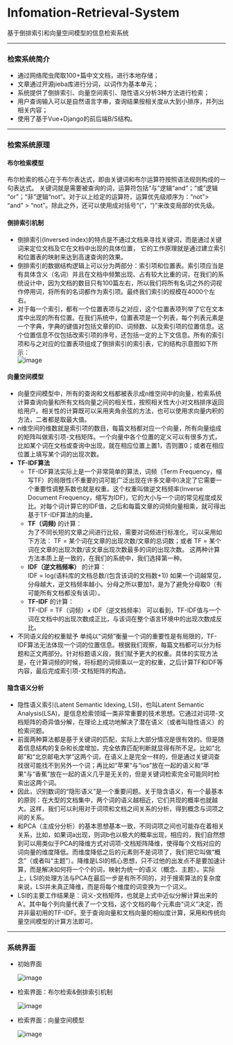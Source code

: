 # Infomation-Retrieval-System
基于倒排索引和向量空间模型的信息检索系统

---
### 检索系统简介
- 通过网络爬虫爬取100+篇中文文档，进行本地存储；
- 文章通过开源jieba库进行分词，以词作为基本单元；
- 系统提供了倒排索引、向量空间索引、隐性语义分析3种方法进行检索；
- 用户查询输入可以是自然语言字串，查询结果按相关度从大到小排序，并列出相关内容；
- 使用了基于Vue+Django的前后端B/S结构。


---
### 检索系统原理
#### 布尔检索模型
布尔检索的核心在于布尔表达式，即由关键词和布尔运算符按照语法规则构成的一句表达式。
关键词就是需要被查询的词，运算符包括“与”逻辑“and”；“或”逻辑 “or”；“非”逻辑“not”。对于以上给定的运算符，运算优先级顺序为：“not”> “and” > “not”。除此之外，还可以使用成对括号“(”，“)”来改变局部的优先级。

#### 倒排索引机制
- 倒排索引(Inversed index)的特点是不通过文档来寻找关键词，而是通过关键词来定位文档及它在文档中出现的具体位置，
它的工作原理就是通过建立索引和位置表的映射来达到高速查询的效果。  
- 倒排索引的数据结构逻辑上可以分为两部分：索引项和位置表。索引项应当是有具体含义（名词）并且在文档中频繁出现、占有较大比重的词，在我们的系统设计中，因为文档的数目只有100篇左右，所以我们将所有名词之外的词视作停用词，将所有的名词都作为索引项。最终我们索引的规模在4000个左右。 
- 对于每一个索引，都有一个位置表项与之对应，这个位置表项列举了它在文本库中出现的所有位置。在我们系统中，位置表项是一个列表，每个列表元素是一个字典，字典的键值对包括文章的ID、词频数、以及索引项的位置信息。这个位置信息不仅包括改索引项的序号，还包括一定的上下文信息。所有的索引项和与之对应的位置表项组成了倒排索引的索引表，它的结构示意图如下所示：  
  ![image](https://github.com/galaxy-TvT/Infomation-Retrieval-System/blob/main/ScreenShot/%E5%9B%BE%E7%89%871.png)

#### 向量空间模型
- 向量空间模型中，所有的查询和文档都被表示成n维空间中的向量，检索系统计算查询向量和所有文档向量之间的相关性，按照相关性大小对文档排序返回给用户。相关性的计算既可以采用夹角余弦的方法，也可以使用求向量内积的方法，二者都是取最大值。
- n维空间的维数就是索引项的数目，每篇文档都对应一个向量，所有向量组成的矩阵叫做索引项-文档矩阵。一个向量中各个位置的定义可以有很多方式，比如某个词在文档或查询中出现，就在相应位置上置1，否则置0；或者在相应位置上填写某个词的出现次数。
- **TF-IDF算法**
  - TF-IDF算法实际上是一个非常简单的算法，词频（Term Frequency，缩写TF）的局限性(不重要的词可能广泛出现在许多文章中)决定了它需要一个重要性调整系数也就是权重。这个权重叫做逆文档频率(Inverse Document Frequency，缩写为IDF)，它的大小与一个词的常见程度成反比。对每个词计算它的IDF值，之后和每篇文章的词频向量相乘，就可得出基于TF-IDF算法的向量。
  - **TF（词频)** 的计算：   
  为了不同长短的文章之间进行比较，需要对词频进行标准化，可以采用如下方法：
  TF = 某个词在文章的出现次数/文章的总词数；或者
  TF = 某个词在文章的出现次数/该文章出现次数最多的词的出现次数。
  这两种计算方法本质上是一致的，在我们的系统中，我们选择第一种。
  - **IDF（逆文档频率）** 的计算：    
    IDF = log(语料库的文档总数/(包含该词的文档数+1))
  如果一个词越常见，分母越大，逆文档频率越小。分母之所以要加1，是为了避免分母取0（有可能所有文档都没有该词）。
  - **TF-IDF** 的计算：    
  TF-IDF = TF（词频）× IDF（逆文档频率）
  可以看到，TF-IDF值与一个词在文档中的出现次数成正比，与该词在整个语言环境中的出现次数成反比。
- 不同语义段的权重赋予
  单纯以“词频”衡量一个词的重要性是有局限的，TF-IDF算法无法体现一个词的位置信息。根据我们观察，每篇文档都可以分为标题和正文两部分。针对标题语义段，我们赋予更大的权重。具体的实现方法是，在计算词频的时候，将标题的词频乘以一定的权重，之后计算TF和IDF等内容，最后完成索引项-文档矩阵的构造。


#### 隐含语义分析
- 隐性语义索引(Latent Semantic Idexing, LSI)，也叫Latent Semantic Analysis(LSA)，是信息检索领域一类非常重要的技术思想。它通过对词项-文档矩阵的奇异值分解，在理论上成功地解决了潜在语义（或者叫隐性语义）的检索问题。
- 前面两种算法都是基于关键词的匹配，实际上大部分情况是很有效的。但是随着信息结构的复杂和长度增加，完全依靠匹配判断就显得有所不足。比如“北邮”和“北京邮电大学”这两个词，在语义上是完全一样的，但是通过关键词查找很可能找不到另外一个词；再比如“苹果”与“ios”放在一起的语义和“苹果”与“香蕉”放在一起的语义几乎是无关的，但是关键词检索完全可能同时检索出这两个词。
- 因此，识别数词的“隐形语义”是一个重要问题。关于隐含语义，有一个最基本的原则：在大型的文档集中，两个词的语义越相近，它们共现的概率也就越大。这样，我们可以利用对于词项和文档之间关系的分析，得到概念与词项之间的关系。
- 和PCA（主成分分析）的基本思想基本一致，不同词项之间也可能存在着相关关系，比如，如果词a出现，则词b也以极大的概率出现，相应的，我们自然想到可以用类似于PCA的降维方式对词项-文档矩阵降维，使得每个文档对应的词向量的维度降低。而维度降低之后的元素则不是词项了，我们把它叫做“概念”（或者叫“主题”）。降维是LSI的核心思想，只不过他的出发点不是要加速计算，而是解决如何将一个个的词，映射为统一的语义（概念、主题）。实际上，LSI的处理方法与PCA在最后一步是有所不同的，对于搜索算法的复杂度来说，LSI并未真正降维，而是将每个维度的词变换为一个词义。
- LSI的主要工作结果是：词义-文档矩阵，也就是上式中近似分解计算出来的A′。其中每个列向量代表了一个文档，这个文档的每个元素由“词义”决定，而并非最初用的TF-IDF。至于查询向量和文档向量的相似度计算，采用和传统向量空间模型的计算方法即可。

---
### 系统界面
- 初始界面

  ![image](https://github.com/galaxy-TvT/Infomation-Retrieval-System/blob/main/ScreenShot/图片2.png)
  
  
- 检索界面：布尔检索&倒排索引机制
  
  ![image](https://github.com/galaxy-TvT/Infomation-Retrieval-System/blob/main/ScreenShot/图片3.png)
  
  
- 检索界面：向量空间模型

  ![image](https://github.com/galaxy-TvT/Infomation-Retrieval-System/blob/main/ScreenShot/图片4.png)

















